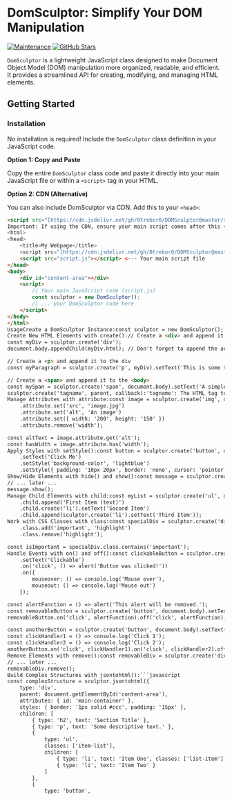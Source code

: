 # DomSculptor: Simplify Your DOM Manipulation

[![Maintenance](https://img.shields.io/badge/Maintained%3F-yes-green.svg)](https://GitHub.com/0trebor0/DOMSculptor/graphs/commit-activity)
[![GitHub Stars](https://img.shields.io/github/stars/0trebor0/DOMSculptor?style=social)](https://github.com/0trebor0/DOMSculptor/stargazers)

`DomSculptor` is a lightweight JavaScript class designed to make Document Object Model (DOM) manipulation more organized, readable, and efficient. It provides a streamlined API for creating, modifying, and managing HTML elements.

## Getting Started

### Installation

No installation is required! Include the `DomSculptor` class definition in your JavaScript code.

**Option 1: Copy and Paste**

Copy the entire `DomSculptor` class code and paste it directly into your main JavaScript file or within a `<script>` tag in your HTML.

**Option 2: CDN (Alternative)**

You can also include DomSculptor via CDN. Add this to your `<head>`:

```html
<script src="[https://cdn.jsdelivr.net/gh/0trebor0/DOMSculptor@master/src/index.js](https://cdn.jsdelivr.net/gh/0trebor0/DOMSculptor@master/src/index.js)"></script>
Important: If using the CDN, ensure your main script comes after this <script> tag.Example HTML StructureHere's a basic HTML example showing how to include DomSculptor (using the CDN method):<!DOCTYPE html>
<html>
<head>
    <title>My Webpage</title>
    <script src="[https://cdn.jsdelivr.net/gh/0trebor0/DOMSculptor@master/src/index.js](https://cdn.jsdelivr.net/gh/0trebor0/DOMSculptor@master/src/index.js)"></script>
    <script src="script.js"></script> <--- Your main script file
</head>
<body>
    <div id="content-area"></div>
    <script>
        // Your main JavaScript code (script.js)
        const sculptor = new DomSculptor(); 
        // ... your DomSculptor code here
    </script>
</body>
</html>
UsageCreate a DomSculptor Instance:const sculptor = new DomSculptor();
Create New HTML Elements with create():// Create a <div> and append it to the <body>
const myDiv = sculptor.create('div');
document.body.appendChild(myDiv.html); // Don't forget to append the actual HTML element

// Create a <p> and append it to the div
const myParagraph = sculptor.create('p', myDiv).setText('This is some text.');

// Create a <span> and append it to the <body>
const mySpan = sculptor.create('span', document.body).setText('A simple span.');
sculptor.create('tagname', parent, callback):'tagname': The HTML tag to create.parent (optional): The parent element (DOM node, DomSculptor element, or CSS selector). Defaults to <body>.callback (optional): A function executed after creation, receiving the DomSculptor element object.Modify Element Content with setText():const heading = sculptor.create('h1', document.body).setText('My Awesome Title');
Manage Attributes with attribute:const image = sculptor.create('img', document.body)
    .attribute.set('src', 'image.jpg')
    .attribute.set('alt', 'An image')
    .attribute.set({ width: '200', height: '150' })
    .attribute.remove('width');

const altText = image.attribute.get('alt');
const hasWidth = image.attribute.has('width');
Apply Styles with setStyle():const button = sculptor.create('button', document.body)
    .setText('Click Me')
    .setStyle('background-color', 'lightblue')
    .setStyle({ padding: '10px 20px', border: 'none', cursor: 'pointer' });
Show/Hide Elements with hide() and show():const message = sculptor.create('div', document.body).setText('Hidden Message').hide();
// ... later ...
message.show();
Manage Child Elements with child:const myList = sculptor.create('ul', document.body)
    .child.append('First Item (text)')
    .child.create('li').setText('Second Item')
    .child.append(sculptor.create('li').setText('Third Item'));
Work with CSS Classes with class:const specialDiv = sculptor.create('div', document.body).setText('Special')
    .class.add('important', 'highlight')
    .class.remove('highlight');

const isImportant = specialDiv.class.contains('important');
Handle Events with on() and off():const clickableButton = sculptor.create('button', document.body)
    .setText('Clickable')
    .on('click', () => alert('Button was clicked!'))
    .on({
        mouseover: () => console.log('Mouse over'),
        mouseout: () => console.log('Mouse out')
    });

const alertFunction = () => alert('This alert will be removed.');
const removableButton = sculptor.create('button', document.body).setText('Removable Alert');
removableButton.on('click', alertFunction).off('click', alertFunction);

const anotherButton = sculptor.create('button', document.body).setText('Multiple Clicks');
const clickHandler1 = () => console.log('Click 1');
const clickHandler2 = () => console.log('Click 2');
anotherButton.on('click', clickHandler1).on('click', clickHandler2).off('click');
Remove Elements with remove():const removableDiv = sculptor.create('div', document.body).setText('I will be removed.');
// ... later ...
removableDiv.remove();
Build Complex Structures with jsontohtml():```javascript
const complexStructure = sculptor.jsontohtml({
    type: 'div',
    parent: document.getElementById('content-area'),
    attributes: { id: 'main-container' },
    styles: { border: '1px solid #ccc', padding: '15px' },
    children: [
        { type: 'h2', text: 'Section Title' },
        { type: 'p', text: 'Some descriptive text.' },
        {
            type: 'ul',
            classes: ['item-list'],
            children: [
                { type: 'li', text: 'Item One', classes: ['list-item'] },
                { type: 'li', text: 'Item Two' }
            ]
        },
        {
            type: 'button',
